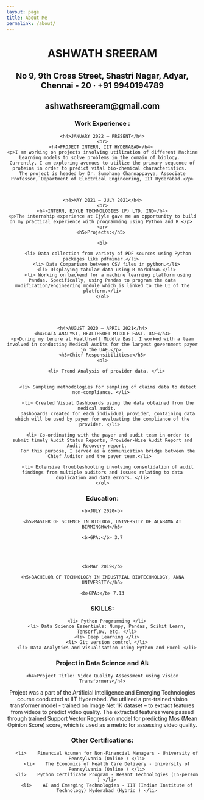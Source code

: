 ```yaml
---
layout: page
title: About Me
permalink: /about/
---
```

<header>
<h1 align="center"> ASHWATH SREERAM </h1>
<h2 align="center">No 9, 9th Cross Street, Shastri Nagar, Adyar, Chennai - 20 · +91 9940194789</h2>
<h2 align="center">ashwathsreeram@gmail.com</h2> 


<body>

<h3>Work Experience :</h3>


	<h4>JANUARY 2022 – PRESENT</h4>
	<br>
	<h4>PROJECT INTERN, IIT HYDERABAD</h4> 
	<p>I am working on projects involving utilization of different Machine Learning models to solve problems in the domain of biology.  
	Currently, I am exploring avenues to utilize the primary sequence of proteins in order to predict vital bio-chemical characteristics.  
	The project is headed by Dr. Sumohana Channappayya, Associate Professor, Department of Electrical Engineering, IIT Hyderabad.</p>



	<h4>MAY 2021 – JULY 2021</h4>
	<br>
	<h4>INTERN, EJYLE TECHNOLOGIES (P) LTD. IND</h4>
	<p>The internship experience at Ejyle gave me an opportunity to build on my practical experience with programming using Python and R.</p> 
	<br>
	<h5>Projects:</h5> 

	<ol>
	
		<li> Data collection from variety of PDF sources using Python packages like pdfminer.</li> 
		<li> Data Comparison between CSV files in python.</li> 
		<li> Displaying tabular data using R markdown.</li> 
		<li> Working on backend for a machine learning platform using Pandas. Specifically, using Pandas to program the data modification/engineering module which is linked to the UI of the platform.</li>
	</ol>





	<h4>AUGUST 2020 – APRIL 2021</h4>
	<h4>DATA ANALYST, HEALTHSOFT MIDDLE EAST. UAE</h4>
	<p>During my tenure at Healthsoft Middle East, I worked with a team involved in conducting Medical Audits for the largest government payer in the UAE.</p> 
	<h5>Chief Responsibilities:</h5>
	<ol>
	 
		<li> Trend Analysis of provider data. </li> 


		<li> Sampling methodologies for sampling of claims data to detect non-compliance. </li> 

		<li> Created Visual Dashboards using the data obtained from the medical audit.    
		Dashboards created for each individual provider, containing data which will be used by payer for evaluating the compliance of the provider. </li>  

		<li> Co-ordinating with the payer and audit team in order to submit timely Audit Status Reports, Provider-Wise Audit Report and Audit Recovery report.    
		For this purpose, I served as a communication bridge between the Chief Auditor and the payer team.</li>  

		<li> Extensive troubleshooting involving consolidation of audit findings from multiple auditors and issues relating to data duplication and data errors. </li>
	</ol>
	



<h3>Education:</h3>


	<b>JULY 2020<b>

	<h5>MASTER OF SCIENCE IN BIOLOGY, UNIVERSITY OF ALABAMA AT BIRMINGHAM</h5>
	
	<b>GPA:</b> 3.7

<br>
<br>

	<b>MAY 2019</b>
	
	<h5>BACHELOR OF TECHNOLOGY IN INDUSTRIAL BIOTECHNOLOGY, ANNA UNIVERSITY</h5>
	
	<b>GPA:</b> 7.13

	
<h3>SKILLS:</h3>

<ol>


	<li> Python Programming </li>
	<li> Data Science Essentials: Numpy, Pandas, Scikit Learn, Tensorflow, etc. </li>
	<li> Deep Learning </li>
	<li> Git version control </li>
	<li> Data Analytics and Visualisation using Python and Excel </li>

</ol>


<h3>Project in Data Science and AI:</h3>

	<h4>Project Title: Video Quality Assessment using Vision Transformers</h4>

<p>
	Project was a part of the Artificial Intelligence and Emerging Technologies course conducted at IIT Hyderabad.  
	We utilized a pre-trained vision transformer model - trained on Image Net 1K dataset – to extract features from videos to predict video quality.  
	The extracted features were passed through trained Support Vector Regression model for predicting Mos (Mean Opinion Score) score, which is used as a metric for assessing video quality. 
</p>

<h3>Other Certifications:</h3>

<ol>

	<li>	Financial Acumen for Non-Financial Managers - University of Pennsylvania (Online ) </li>
	<li>	The Economics of Health Care Delivery - University of Pennsylvania (Online ) </li>
	<li>	Python Certificate Program - Besant Technologies (In-person ) </li>
	<li>	AI and Emerging Technologies - IIT (Indian Institute of Technology) Hyderabad (Hybrid ) </li>

</ol>


</body>
</header>

	
